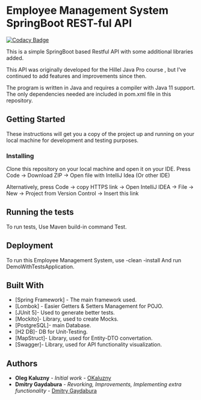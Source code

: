# Employee Management System SpringBoot REST-ful API  


[![Codacy Badge](https://app.codacy.com/project/badge/Grade/bf63c26ca8b647aa8e221279beee9e8c)](https://www.codacy.com/gh/DmitryGaydabura/EmployeeManagement_SpringBoot_REST_API/dashboard?utm_source=github.com&amp;utm_medium=referral&amp;utm_content=DmitryGaydabura/EmployeeManagement_SpringBoot_REST_API&amp;utm_campaign=Badge_Grade)

This is a simple SpringBoot based Restful API with some additional libraries added.

This API was originally developed for the Hillel Java Pro course , but I've continued to add features and improvements since then.

The program is written in Java and requires a compiler with Java 11 support. The only dependencies needed are included in pom.xml file in this repository.

## Getting Started

These instructions will get you a copy of the project up and running on your local machine for development and testing purposes.

### Installing

Clone this repository on your local machine and open it on your IDE.
Press Code -> Download ZIP -> Open file with IntelliJ Idea (Or other IDE)

Alternatively, press Code -> copy HTTPS link -> Open IntelliJ IDEA -> File -> New -> Project from Version Control -> Insert this link

## Running the tests

To run tests, Use Maven build-in command Test.

## Deployment

To run this Employee Management System, use -clean -install 
And run DemoWithTestsApplication.

## Built With

* [Spring Framework] - The main framework used.
* [Lombok] - Easier Getters & Setters Management for POJO.
* [JUnit 5]- Used to generate better tests.
* [Mockito]- Library, used to create Mocks.
* [PostgreSQL]- main Database.
* [H2 DB]- DB for Unit-Testing.
* [MapStruct]- Library, used for Entity-DTO convertation.
* [Swagger]- Library, used for API functionality visualization.
 

## Authors

* **Oleg Kaluzny** - *Initial work* - [OKaluzny](https://github.com/OKaluzny)
* **Dmitry Gaydabura** - *Revorking, Improvements, Implementing extra functionality* - [Dmitry Gaydabura](https://github.com/DmitryGaydabura)

